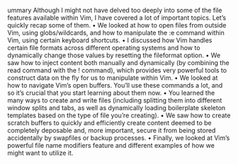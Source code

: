 ummary
Although I might not have delved too deeply into some of the file features available within Vim, I have covered a lot of important topics. Let’s quickly recap some of them.
• We looked at how to open files from outside Vim, using globs/wildcards, and how to manipulate the :e command within Vim, using certain keyboard shortcuts.
• I discussed how Vim handles certain file formats across different operating systems and how to dynamically change those values by resetting the fileformat option.
• We saw how to inject content both manually and dynamically (by combining the read command with the ! command), which provides very powerful tools to construct data on the fly for us to manipulate within Vim.
• We looked at how to navigate Vim’s open buffers. You’ll use these commands a lot, and so it’s crucial that you start learning about them now.
• You learned the many ways to create and write files (including splitting them into different window splits and tabs, as well as dynamically loading boilerplate skeleton templates based on the type of file you’re creating).
• We saw how to create scratch buffers to quickly and efficiently create content deemed to be completely deposable and, more important, secure it from being stored accidentally by swapfiles or backup processes.
• Finally, we looked at Vim’s powerful file name modifiers feature and different examples of how we might want to utilize it.
